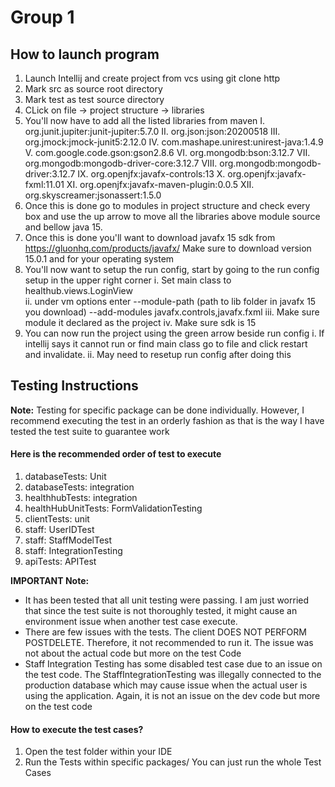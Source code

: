 # Group 1

## How to launch program
1. Launch Intellij and create project from vcs using git clone http
2. Mark src as source root directory
3. Mark test as test source directory
4. CLick on file -> project structure -> libraries
5. You'll now have to add all the listed libraries from maven
    I.    org.junit.jupiter:junit-jupiter:5.7.0
    II.   org.json:json:20200518 
    III.  org.jmock:jmock-junit5:2.12.0
    IV.   com.mashape.unirest:unirest-java:1.4.9
    V.    com.google.code.gson:gson2.8.6
    VI.   org.mongodb:bson:3.12.7
    VII.  org.mongodb:mongodb-driver-core:3.12.7
    VIII. org.mongodb:mongodb-driver:3.12.7
    IX.   org.openjfx:javafx-controls:13
    X.    org.openjfx:javafx-fxml:11.01
    XI.   org.openjfx:javafx-maven-plugin:0.0.5
    XII.  org.skyscreamer:jsonassert:1.5.0
 6. Once this is done go to modules in project structure and check every box and use the up arrow to move all the libraries
    above module source and bellow java 15. 
 7. Once this is done you'll want to download javafx 15 sdk from https://gluonhq.com/products/javafx/
    Make sure to download version 15.0.1 and for your operating system
 8. You'll now want to setup the run config, start by going to the run config setup in the upper right corner
        i. Set main class to healthub.views.LoginView\
        ii. under vm options enter
             --module-path
             (path to lib folder in javafx 15 you download)
             --add-modules
             javafx.controls,javafx.fxml
        iii. Make sure module it declared as the project
        iv. Make sure sdk is 15
9. You can now run the project using the green arrow beside run config
    i. If intellij says it cannot run or find main class go to file and click restart and invalidate.
    ii. May need to resetup run config after doing this    

## Testing Instructions

**Note:** Testing for specific package can be done individually. However, I recommend
executing the test in an orderly fashion as that is the way I have tested the test suite to
guarantee work

#### Here is the recommended order of test to execute
1. databaseTests: Unit
2. databaseTests: integration
3. healthhubTests: integration
4. healthHubUnitTests: FormValidationTesting
5. clientTests: unit
6. staff: UserIDTest
7. staff: StaffModelTest
8. staff: IntegrationTesting
9. apiTests: APITest

**IMPORTANT Note:** 

* It has been tested that all unit testing were passing. I am just worried that since the
test suite is not thoroughly tested, it might cause an environment issue when another test case execute.
* There are few issues with the tests. The client DOES NOT PERFORM POSTDELETE. Therefore,
it not recommended to run it. The issue was not about the actual code but more on the test Code
* Staff Integration Testing has some disabled test case due to an issue on the test code.
The StaffIntegrationTesting was illegally connected to the production database which may cause
issue when the actual user is using the application. Again, it is not an issue on the dev code
but more on the test code

#### How to execute the test cases?

1. Open the test folder within your IDE
2. Run the Tests within specific packages/ You can just run the whole Test Cases


